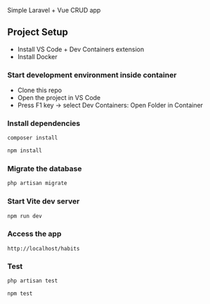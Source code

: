 Simple Laravel + Vue CRUD app

## Project Setup

* Install VS Code + Dev Containers extension
* Install Docker

### Start development environment inside container

* Clone this repo
* Open the project in VS Code
* Press F1 key → select Dev Containers: Open Folder in Container

### Install dependencies

```sh
composer install

npm install
```

### Migrate the database

```sh
php artisan migrate
```

### Start Vite dev server

```sh
npm run dev
```

### Access the app

```
http://localhost/habits
```

### Test

```sh
php artisan test

npm test
```

